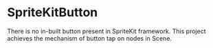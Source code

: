 # SpriteKitButton
There is no in-built button present in SpriteKit framework. This project achieves the mechanism of button tap on nodes in Scene.

